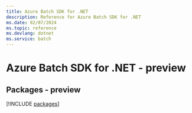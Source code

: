 ```yaml
---
title: Azure Batch SDK for .NET
description: Reference for Azure Batch SDK for .NET
ms.date: 02/07/2024
ms.topic: reference
ms.devlang: dotnet
ms.service: batch
---
```

# Azure Batch SDK for .NET - preview
## Packages - preview
[!INCLUDE [packages](batch-index.md)]
